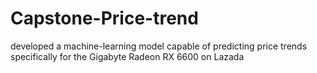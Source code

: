 # Capstone-Price-trend
 developed a machine-learning model capable of predicting price trends specifically for the Gigabyte Radeon RX 6600 on Lazada
